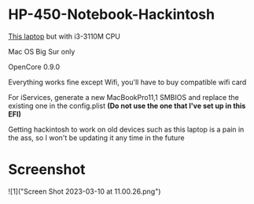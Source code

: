 # HP-450-Notebook-Hackintosh
 [This laptop](https://support.hp.com/vn-en/document/c03315512) but with i3-3110M CPU

Mac OS Big Sur only

OpenCore 0.9.0

Everything works fine except Wifi, you'll have to buy compatible wifi card

For iServices, generate a new MacBookPro11,1 SMBIOS and replace the existing one in the config.plist **(Do not use the one that I've set up in this EFI)** 

Getting hackintosh to work on old devices such as this laptop is a pain in the ass, so I won't be updating it any time in the future

# Screenshot
![1]("Screen Shot 2023-03-10 at 11.00.26.png")
